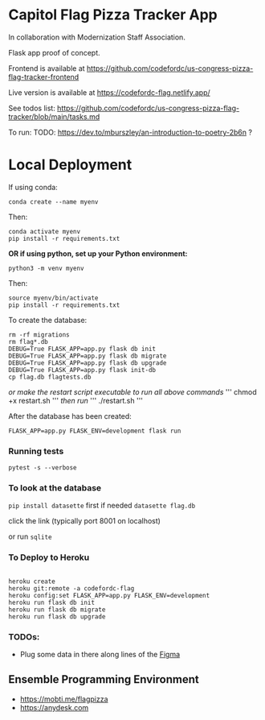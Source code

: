 # Capitol Flag Pizza Tracker App

In collaboration with Modernization Staff Association.

Flask app proof of concept.

Frontend is available at https://github.com/codefordc/us-congress-pizza-flag-tracker-frontend

Live version is available at https://codefordc-flag.netlify.app/

See todos list: https://github.com/codefordc/us-congress-pizza-flag-tracker/blob/main/tasks.md

To run:
TODO: https://dev.to/mburszley/an-introduction-to-poetry-2b6n ?

# Local Deployment

If using conda:

    conda create --name myenv
    

Then:

    conda activate myenv
    pip install -r requirements.txt
    

**OR if using python, set up your Python environment:**
    
    python3 -m venv myenv
    

Then:
    
    source myenv/bin/activate
    pip install -r requirements.txt
    

To create the database:

```
rm -rf migrations
rm flag*.db
DEBUG=True FLASK_APP=app.py flask db init
DEBUG=True FLASK_APP=app.py flask db migrate
DEBUG=True FLASK_APP=app.py flask db upgrade
DEBUG=True FLASK_APP=app.py flask init-db
cp flag.db flagtests.db
```

*or make the restart script executable to run all above commands*
'''
chmod +x restart.sh
'''
*then run*
'''
./restart.sh
'''

After the database has been created:

    FLASK_APP=app.py FLASK_ENV=development flask run

### Running tests

    pytest -s --verbose

### To look at the database

`pip install datasette` first if needed
`datasette flag.db`


click the link (typically port 8001 on localhost)

or run `sqlite`

### To Deploy to Heroku

```

heroku create
heroku git:remote -a codefordc-flag
heroku config:set FLASK_APP=app.py FLASK_ENV=development
heroku run flask db init
heroku run flask db migrate
heroku run flask db upgrade
```

### TODOs:

- Plug some data in there along lines of the [Figma](https://www.figma.com/file/Lzq30lUA6N0hevjn8JVU6z/flag-requests)


## Ensemble Programming Environment

- https://mobti.me/flagpizza
- https://anydesk.com
